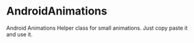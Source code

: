 # AndroidAnimations
Android Animations Helper class for small animations. Just copy paste it and use it.
